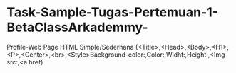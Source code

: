 # Task-Sample-Tugas-Pertemuan-1-BetaClassArkademmy-
Profile-Web Page HTML Simple/Sederhana (&lt;Title>,&lt;Head>,&lt;Body>,&lt;H1>,&lt;P>,&lt;Center>,&lt;br>,&lt;Style>Background-color:,Color:,Widht:,Height:,&lt;Img src:,&lt;a href)
